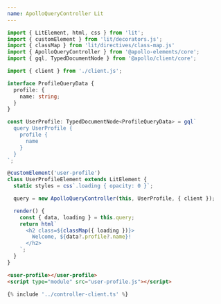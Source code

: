 ```yaml
---
name: ApolloQueryController Lit
---
```


```ts playground lit-query-controller user-profile.ts
import { LitElement, html, css } from 'lit';
import { customElement } from 'lit/decorators.js';
import { classMap } from 'lit/directives/class-map.js'
import { ApolloQueryController } from '@apollo-elements/core';
import { gql, TypedDocumentNode } from '@apollo/client/core';

import { client } from './client.js';

interface ProfileQueryData {
  profile: {
    name: string;
  }
}

const UserProfile: TypedDocumentNode<ProfileQueryData> = gql`
  query UserProfile {
    profile {
      name
    }
  }
`;

@customElement('user-profile')
class UserProfileElement extends LitElement {
  static styles = css`.loading { opacity: 0 }`;

  query = new ApolloQueryController(this, UserProfile, { client });

  render() {
    const { data, loading } = this.query;
    return html`
      <h2 class=${classMap({ loading })}>
        Welcome, ${data?.profile?.name}!
      </h2>
    `;
  }
}
```

```html playground-file lit-query-controller index.html
<user-profile></user-profile>
<script type="module" src="user-profile.js"></script>
```

```ts playground-file lit-query-controller client.ts
{% include '../controller-client.ts' %}
```
